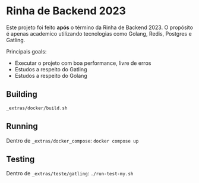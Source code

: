 # Rinha de Backend 2023

Este projeto foi feito **após** o término da Rinha de Backend 2023.
O propósito é apenas academico utilizando tecnologias como Golang, Redis, Postgres e Gatling.

Principais goals:

- Executar o projeto com boa performance, livre de erros
- Estudos a respeito do Gatling
- Estudos a respeito do Golang


## Building

`_extras/docker/build.sh`


## Running

Dentro de `_extras/docker_compose`: `docker compose up`


## Testing


Dentro de `_extras/teste/gatling`: `./run-test-my.sh`


